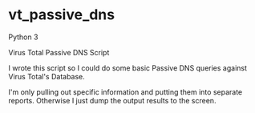 # vt_passive_dns
Python 3

Virus Total Passive DNS Script

I wrote this script so I could do some basic
Passive DNS queries against Virus Total's Database.

I'm only pulling out specific information and putting
them into separate reports.  Otherwise I just dump
the output results to the screen.
